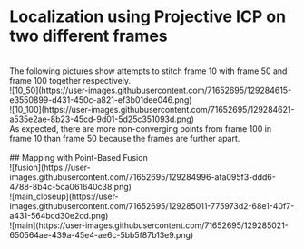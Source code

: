 # Localization using Projective ICP on two different frames <br/>
<br/>
The following pictures show attempts to stitch frame 10 with frame 50 and frame 100 together respectively. <br/>
![10_50](https://user-images.githubusercontent.com/71652695/129284615-e3550899-d431-450c-a821-ef3b01dee046.png) <br/>
![10_100](https://user-images.githubusercontent.com/71652695/129284621-a535e2ae-8b23-45cd-9d01-5d25c351093d.png) <br/>
As expected, there are more non-converging points from frame 100 in frame 10 than frame 50 because the frames are further apart. <br/>
<br/>
## Mapping with Point-Based Fusion <br/>
![fusion](https://user-images.githubusercontent.com/71652695/129284996-afa095f3-ddd6-4788-8b4c-5ca061640c38.png) <br/>
![main_closeup](https://user-images.githubusercontent.com/71652695/129285011-775973d2-68e1-40f7-a431-564bcd30e2cd.png) <br/>
![main](https://user-images.githubusercontent.com/71652695/129285021-650564ae-439a-45e4-ae6c-5bb5f87b13e9.png)

